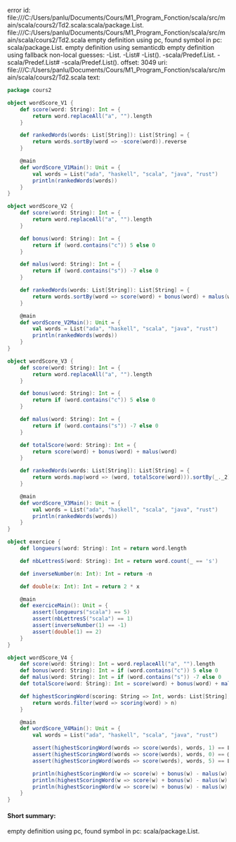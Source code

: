 error id: file:///C:/Users/panlu/Documents/Cours/M1_Program_Fonction/scala/src/main/scala/cours2/Td2.scala:scala/package.List.
file:///C:/Users/panlu/Documents/Cours/M1_Program_Fonction/scala/src/main/scala/cours2/Td2.scala
empty definition using pc, found symbol in pc: scala/package.List.
empty definition using semanticdb
empty definition using fallback
non-local guesses:
	 -List.
	 -List#
	 -List().
	 -scala/Predef.List.
	 -scala/Predef.List#
	 -scala/Predef.List().
offset: 3049
uri: file:///C:/Users/panlu/Documents/Cours/M1_Program_Fonction/scala/src/main/scala/cours2/Td2.scala
text:
```scala
package cours2

object wordScore_V1 {
    def score(word: String): Int = {
        return word.replaceAll("a", "").length
    }

    def rankedWords(words: List[String]): List[String] = {
        return words.sortBy(word => -score(word)).reverse
    }

    @main
    def wordScore_V1Main(): Unit = {
        val words = List("ada", "haskell", "scala", "java", "rust")
        println(rankedWords(words))
    }
}

object wordScore_V2 {
    def score(word: String): Int = {
        return word.replaceAll("a", "").length
    }

    def bonus(word: String): Int = {
        return if (word.contains("c")) 5 else 0
    }

    def malus(word: String): Int = {
        return if (word.contains("s")) -7 else 0
    }

    def rankedWords(words: List[String]): List[String] = {
        return words.sortBy(word => score(word) + bonus(word) + malus(word)).reverse
    }

    @main
    def wordScore_V2Main(): Unit = {
        val words = List("ada", "haskell", "scala", "java", "rust")
        println(rankedWords(words))
    }
}

object wordScore_V3 {
    def score(word: String): Int = {
        return word.replaceAll("a", "").length
    }

    def bonus(word: String): Int = {
        return if (word.contains("c")) 5 else 0
    }

    def malus(word: String): Int = {
        return if (word.contains("s")) -7 else 0
    }

    def totalScore(word: String): Int = {
        return score(word) + bonus(word) + malus(word)
    }

    def rankedWords(words: List[String]): List[String] = {
        return words.map(word => (word, totalScore(word))).sortBy(_._2).reverse.map(_._1)
    }

    @main
    def wordScore_V3Main(): Unit = {
        val words = List("ada", "haskell", "scala", "java", "rust")
        println(rankedWords(words))
    }
}

object exercice {
    def longueurs(word: String): Int = return word.length

    def nbLettresS(word: String): Int = return word.count(_ == 's')

    def inverseNumber(n: Int): Int = return -n

    def double(x: Int): Int = return 2 * x

    @main
    def exerciceMain(): Unit = {
        assert(longueurs("scala") == 5)
        assert(nbLettresS("scala") == 1)
        assert(inverseNumber(1) == -1)
        assert(double(1) == 2)
    }
}

object wordScore_V4 {
    def score(word: String): Int = word.replaceAll("a", "").length
    def bonus(word: String): Int = if (word.contains("c")) 5 else 0
    def malus(word: String): Int = if (word.contains("s")) -7 else 0
    def totalScore(word: String): Int = score(word) + bonus(word) + malus(word)

    def highestScoringWord(scoring: String => Int, words: List[String], n: Int): List[String] = {
        return words.filter(word => scoring(word) > n)
    }

    @main
    def wordScore_V4Main(): Unit = {
        val words = List("ada", "haskell", "scala", "java", "rust")

        assert(highestScoringWord(words => score(words), words, 1) == List("haskell", "scala", "java", "rust"))
        assert(highestScoringWord(words => score(words), words, 0) == @@List("ada", "haskell", "scala", "java", "rust"))
        assert(highestScoringWord(words => score(words), words, 5) == List("haskell", "scala", "java"))

        println(highestScoringWord(w => score(w) + bonus(w) - malus(w), words, 1))
        println(highestScoringWord(w => score(w) + bonus(w) - malus(w), words, 0))
        println(highestScoringWord(w => score(w) + bonus(w) - malus(w), words, 5))
    }
}
```


#### Short summary: 

empty definition using pc, found symbol in pc: scala/package.List.